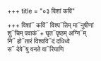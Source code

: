 +++
title = "०३ विशां कविं"

+++
विशां᳓ कविं᳓ विश्प᳓तिम् मा᳓नुषीणां  
शु᳓चिम् पवाकं᳓+ घृत᳓पृष्ठम् अग्नि᳓म्  
नि᳓ हो᳓तारं विश्ववि᳓दं दधिध्वे  
स᳓ देवे᳓षु वनते वा᳓रियाणि
